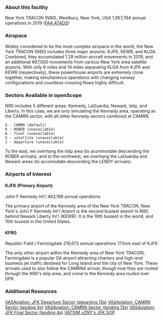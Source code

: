 ### About this facility
New York TRACON (N90), Westbury, New York, USA
1,957,764 annual operations in 2019 (<a href="https://aspm.faa.gov/opsnet/sys/Tracon.asp" target="_blank">FAA ATADS</a>)

### Airspace
Widely considered to be the most complex airspace in the world, the New York TRACON (N90) includes three major airports: KJFK, KEWR, and KLGA. Combined, they accumulated 1.29 million aircraft movements in 2019, and an additional 667,000 movements from various New York area satellite airports. With only 9 miles and 14 miles separating KLGA from KJFK and KEWR (respectively), these powerhouse airports are extremely close together, making simultaneous operations with changing runway configurations and countless crossing flows highly difficult.

### Sectors Available in openScope
N90 includes 5 different areas: Kennedy, LaGuardia, Newark, Islip, and Liberty. In this case, we are only simulating the Kennedy area, operating as the CAMRN sector, with all other Kennedy sectors combined at CAMRN.

```
G - CAMRN (default)
K - ROBER (unavailable)
A - final (unavailable)
S - satellite (unavailable)
J - departure (unavailable)
```

To the east, we overhang the Islip area (to acommodate descending the ROBER arrivals), and to the northwest, we overhang the LaGuardia and Newark areas (to accomodate descending the LENDY arrivals).

### Airports of Interest

#### KJFK (Primary Airport)
John F Kennedy Int'l
463,198 annual operations

The primary airport of the Kennedy area of the New York TRACON, New York's John F Kennedy Int'l Airport is the second busiest airport in N90, behind Newark Liberty Int'l (KEWR). It is the 19th busiest in the world, and 10th busiest in the United States.

#### KFRG
Republic Field / Farmingdale
219,672 annual operations
17.5nm east of KJFK

The only other airport within the Kennedy area of New York TRACON, Farmingdale is a popular GA airport attracting charters and high-end business jet traffic destined for Long Island and the city of New York. These arrivals used to also follow the CAMRN4 arrival, though now they are routed through the N90's Islip area, and come to the Kennedy area routed over DPK.

### Additional Resources
<a href="https://youtu.be/LUI4T3sMp_Q" target="_blank">VASAviation: JFK Departure Sector (departing 13s)</a>
<a href="https://youtu.be/Mf89B-UY1m4" target="_blank">VASAviation: CAMRN Sector (landing 4s)</a>
<a href="https://youtu.be/mw4AUdXCWmc" target="_blank">VASAviation: CAMRN Sector (landing 13s)</a>
<a href="https://youtu.be/lORVlatmHso" target="_blank">VASAviation: JFK Final Sector (landing 4s)</a>
<a href="https://nyartcc.org/znywiki/index.php/JFK_SOP" target="_blank">VATSIM vZNY's JFK SOP</a>
